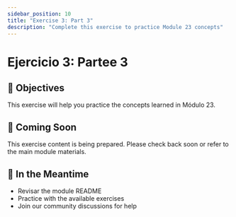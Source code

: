 ```yaml
---
sidebar_position: 10
title: "Exercise 3: Part 3"
description: "Complete this exercise to practice Module 23 concepts"
---
```


# Ejercicio 3: Partee 3

## 🎯 Objectives

This exercise will help you practice the concepts learned in Módulo 23.

## 📝 Coming Soon

This exercise content is being prepared. Please check back soon or refer to the main module materials.

## 🚀 In the Meantime

- Revisar the module README
- Practice with the available exercises
- Join our community discussions for help
